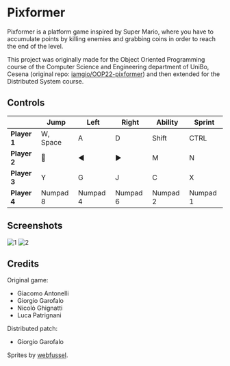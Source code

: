 # Pixformer
Pixformer is a platform game inspired by Super Mario,
where you have to accumulate points by killing enemies
and grabbing coins in order to reach the end of the level.

This project was originally made for the Object Oriented Programming
course of the Computer Science and Engineering department of UniBo,
Cesena (original repo: [iamgio/OOP22-pixformer](https://github.com/iamgio/OOP22-pixformer))
and then extended for the Distributed System course.

## Controls

|              | **Jump**         | **Left**         | **Right**       | **Ability** | **Sprint** |
|--------------|------------------|------------------|-----------------|-------------|------------|
| **Player 1** | W, Space         | A                | D               | Shift       | CTRL       |
| **Player 2** | :arrow_up_small: | :arrow_backward: | :arrow_forward: | M           | N          |
| **Player 3** | Y                | G                | J               | C           | X          |
| **Player 4** | Numpad 8         | Numpad 4         | Numpad 6        | Numpad 2    | Numpad 1   |

## Screenshots

![1](https://i.imgur.com/pWDbmGV.png)
![2](https://i.imgur.com/j0Op0rC.png)

## Credits

Original game:
- Giacomo Antonelli
- Giorgio Garofalo
- Nicolò Ghignatti
- Luca Patrignani

Distributed patch:
- Giorgio Garofalo

Sprites by [webfussel](https://webfussel.itch.io/more-bit-8-bit-mario).